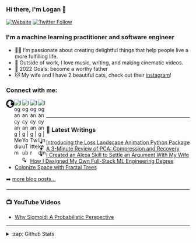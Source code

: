### Hi there, I'm Logan 👋

[![Website](https://img.shields.io/website?label=logancyang.com&style=for-the-badge&url=https%3A%2F%2Flogancyang.com)](https://logancyang.com)
[![Twitter Follow](https://img.shields.io/twitter/follow/logancyang?color=1DA1F2&logo=twitter&style=for-the-badge)](https://twitter.com/intent/follow?original_referer=https%3A%2F%2Fgithub.com%2Flogancyang&screen_name=logancyang)

### I'm a machine learning practitioner and software engineer

- 👨‍💻 I’m passionate about creating delightful things that help people live a more fulfilling life.
- 🎻 Outside of work, I love music, writing, and making cinematic videos.
- 🥅 2022 Goals: become a worthy father
- 🐱 My wife and I have 2 beautiful cats, check out their [instagram](https://www.instagram.com/lulu_dover)!


### Connect with me:

[<img align="left" alt="logancyang.com" width="22px" src="https://raw.githubusercontent.com/iconic/open-iconic/master/svg/globe.svg" />][website]
[<img align="left" alt="logancyang | Medium" width="22px" src="https://cdn.jsdelivr.net/npm/simple-icons@v3/icons/medium.svg" />][medium]
[<img align="left" alt="logancyang | YouTube" width="22px" src="https://cdn.jsdelivr.net/npm/simple-icons@v3/icons/youtube.svg" />][youtube]
[<img align="left" alt="logancyang | Twitter" width="22px" src="https://cdn.jsdelivr.net/npm/simple-icons@v3/icons/twitter.svg" />][twitter]
[<img align="left" alt="logancyang | LinkedIn" width="22px" src="https://cdn.jsdelivr.net/npm/simple-icons@v3/icons/linkedin.svg" />][linkedin]

<br />
<br />

---

### 📕 Latest Writings

<!-- BLOG-POST-LIST:START -->
- [Introducing the Loss Landscape Animation Python Package](https://towardsdatascience.com/introducing-the-loss-landscape-animation-python-package-2bf091a68734?source=rss-59aa671cf125------2)
- [A 3-Minute Review of PCA: Compression and Recovery](https://towardsdatascience.com/a-3-minute-review-of-pca-compression-and-recovery-38bb510a8637?source=rss-59aa671cf125------2)
- [I Created an Alexa Skill to Settle an Argument With My Wife](https://medium.com/swlh/i-created-an-alexa-skill-to-settle-an-argument-with-my-wife-410fbcb6a45a?source=rss-59aa671cf125------2)
- [How I Designed My Own Full-Stack ML Engineering Degree](https://towardsdatascience.com/how-i-designed-my-own-full-stack-ml-engineering-degree-297a31e3a3b2?source=rss-59aa671cf125------2)
- [Colonize Space with Fractal Trees](https://levelup.gitconnected.com/colonize-space-with-fractal-trees-ecd6cbb6e78c?source=rss-59aa671cf125------2)
<!-- BLOG-POST-LIST:END -->

➡️ [more blog posts...][medium]

---

### 📺 YouTube Videos

- [Why Sigmoid: A Probabilistic Perspective](https://youtu.be/oxGC9LLY6ZQ)

---

<details>
  <summary>:zap: Github Stats</summary>

  <img align="left" alt="logancyang's Github Stats" src="https://github-readme-stats.vercel.app/api?username=logancyang&show_icons=true&hide_border=true" />

</details>

[website]: https://logancyang.com
[twitter]: https://twitter.com/logancyang
[youtube]: https://www.youtube.com/channel/UCpMb6BBLE17hnIbNA7ew3MA
[linkedin]: https://linkedin.com/in/loganyang
[medium]: https://medium.com/@loganyang
